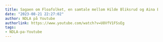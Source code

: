 ```yaml
---
title: Sagaen om Floafolket, en samtale mellom Hilde Bliksrud og Aina Basso
date: "2023-08-21 22:27:02"
author: NDLA på Youtube
authorlink: https://www.youtube.com/watch?v=U8VfV1FSsEg
tags:
- NDLA-pa-Youtube
---
```

